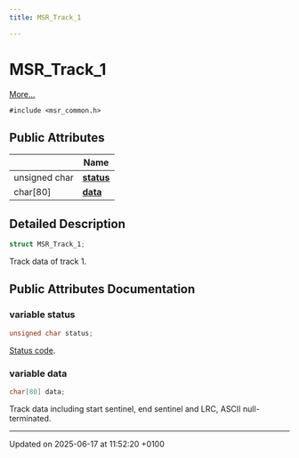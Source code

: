 ```yaml
---
title: MSR_Track_1

---
```


# MSR_Track_1



 [More...](#detailed-description)


`#include <msr_common.h>`

## Public Attributes

|                | Name           |
| -------------- | -------------- |
| unsigned char | **[status](struct_m_s_r___track__1.md#variable-status)**  |
| char[80] | **[data](struct_m_s_r___track__1.md#variable-data)**  |

## Detailed Description

```cpp
struct MSR_Track_1;
```


Track data of track 1. 

## Public Attributes Documentation

### variable status

```cpp
unsigned char status;
```


[Status code](group___m_s_r___s_t_a_t_u_s___c_o_d_e_s.md). 


### variable data

```cpp
char[80] data;
```


Track data including start sentinel, end sentinel and LRC, ASCII null-terminated. 


-------------------------------

Updated on 2025-06-17 at 11:52:20 +0100